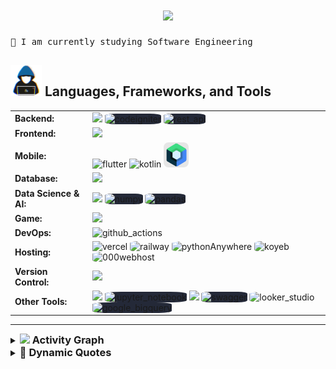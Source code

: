 <!-- Animated name -->
<h1 align="center">
  <a>
    <img src="https://readme-typing-svg.herokuapp.com?color=%2336BCF7&size=25&center=true&vCenter=true&width=750&height=75&lines=Hello+Fellow+<𝚌𝚘𝚍𝚎𝚛𝚜/>!+👋;I'm+Marwah;Computer+and+Informatics+Engineering+Student">
  </a>
</h1>

<!-- Written About Section stuff -->
<pre>🌱 I am currently studying Software Engineering</pre>

<!--  Languages, Frameworks, and Tools -->
## <picture><img src = "./assets/about_me.gif" width = 50px></picture> **Languages, Frameworks, and Tools**

<table>
    <!--  Backend -->
    <tr>
        <td style="font-weight: bold; padding-right: 10px; vertical-align: center; border: none;">Backend:</td>
        <td>
          <img height="40" src="https://skillicons.dev/icons?i=nodejs,express,python,php,laravel,net,django,flask,fastapi,cpp"/>
          <img width="40" src="https://cdn.iconscout.com/icon/free/png-512/free-codeigniter-4-1175201.png?f=webp&w=512" alt="codeigniter" title="codeigniter" style='background-color:#242938; border-radius: 20%;'/>
          <img width="40" src="https://user-images.githubusercontent.com/25181517/192107858-fe19f043-c502-4009-8c47-476fc89718ad.png" alt="rest_api" title="REST API" style='background-color:#242938; border-radius: 20%;' />
        </td>
    </tr>
    <!--  Frontend -->
    <tr>
        <td style="font-weight: bold; padding-right: 10px; vertical-align: center;">Frontend:</td>
        <td><img height="40" src="https://skillicons.dev/icons?i=react,bootstrap,html,css,js,jquery,tailwind"/></td>
    </tr>
    <!--  Mobile -->
    <tr>
        <td style="font-weight: bold; padding-right: 10px; vertical-align: center; border: none;">Mobile:</td>
        <td>
          <img height="40" src="https://skillicons.dev/icons?i=flutter" alt="flutter" title="flutter"/>
          <img height="40" src="https://skillicons.dev/icons?i=kotlin" alt="kotlin" title="Kotlin"/>
          <img height="40" src="https://raw.githubusercontent.com/github/explore/ae48d1ca3274c0c3a90f872e605eaef069a16771/topics/jetpack-compose/jetpack-compose.png" alt="jetpack_compose" title="Jetpack Compose" style="border-radius: 20%;"/>
        </td>
    </tr>
    <!--  Database -->
    <tr>
        <td style="font-weight: bold; padding-right: 10px; vertical-align: center; border: none;">Database:</td>
        <td>
          <img height="40" src="https://skillicons.dev/icons?i=mysql,postgresql,firebase,sqlite,sequelize"/>
        </td>
    </tr>
    <!--  Data Science & AI -->
    <tr>
        <td style="font-weight: bold; padding-right: 10px; vertical-align: center; border: none;">Data Science & AI:</td>
        <td>
          <img height="40" src="https://skillicons.dev/icons?i=tensorflow,anaconda,sklearn"/>
          <img width="40" src="https://cdn.jsdelivr.net/gh/devicons/devicon/icons/numpy/numpy-original.svg" alt="numpy" title="Numpy" style='background-color:#242938; border-radius: 20%;'/>
          <img width="40" src="https://cdn.jsdelivr.net/gh/devicons/devicon/icons/pandas/pandas-original.svg" alt="pandas" title="Pandas" style='background-color:#242938; border-radius: 20%;'/>
        </td>
    </tr>
    <!--  Game -->
    <tr>
        <td style="font-weight: bold; padding-right: 10px; vertical-align: center; border: none;">Game:</td>
        <td>
          <img height="40" src="https://skillicons.dev/icons?i=processing"/>
        </td>
    </tr>
    <!--  DevOps -->
    <tr>
        <td style="font-weight: bold; padding-right: 10px; vertical-align: center; border: none;">DevOps:</td>
        <td><img height="40" src="https://skillicons.dev/icons?i=githubactions" alt="github_actions" title="Github Actions"/></td>
    </tr>
    <!--  Hosting -->
    <tr>
        <td style="font-weight: bold; padding-right: 10px; vertical-align: center; border: none;">Hosting:</td>
        <td>
          <img height="40" src="https://skillicons.dev/icons?i=vercel" alt="vercel" title="Vercel"/>
          <img height="40" src="https://cdn-1.webcatalog.io/catalog/railway/railway-icon-filled-256.webp?v=1714775610392" alt="railway" title="Railway" style="border-radius: 20%;">
          <img height="40" src="https://img.stackshare.io/service/4940/logo300x300.png" alt="pythonAnywhere" title="pythonAnywhere" style="border-radius: 20%;">
          <img height="40" src="https://img.stackshare.io/stack/508688/default_c85654cdbd8aff0751f8628d64605faac44f586d.png" alt="koyeb" title="Koyeb" style="border-radius: 20%;">
          <img height="40" src="https://img.stackshare.io/service/5267/k1SrAvnA_400x400.jpg" alt="000webhost" title="000webhost" style="border-radius: 20%;">
        </td>
    </tr>
    <!--  Version Control -->
    <tr>
        <td style="font-weight: bold; padding-right: 10px; vertical-align: center; border: none;">Version Control:</td>
        <td><img height="40" src="https://skillicons.dev/icons?i=git,github,gitlab"/></td>
    </tr>
    <!--  Other Tool -->
    <tr>
        <td style="font-weight: bold; padding-right: 10px; vertical-align: center; border: none;">Other Tools:</td>
        <td>
          <img height="40" src="https://skillicons.dev/icons?i=vscode,visualstudio"/>
          <img width="40" src="https://cdn.jsdelivr.net/gh/devicons/devicon/icons/jupyter/jupyter-original.svg" alt="jupyter_notebook" title="Jupyter Notebook" style='background-color:#242938; border-radius: 20%;'/>
          <img height="40" src="https://skillicons.dev/icons?i=postman,figma,arduino"/>
          <img width="40" src="https://user-images.githubusercontent.com/25181517/186711335-a3729606-5a78-4496-9a36-06efcc74f800.png" alt="swagger" title="Swagger" style='background-color:#242938; border-radius: 20%;'/>
          <img width="40" src="https://img.stackshare.io/service/1881/default_1431993fb5378db3220eeba43566bb9f356418f7.png" alt="looker_studio" title="Looker Studio" style='border-radius: 20%;'/>
          <img width="40" src="https://img.stackshare.io/service/695/BigQuery.png" alt="google_bigquery" title="Google BigQuery" style='background-color:#242938; border-radius: 20%;'/>
        </td>
    </tr>
</table>

---

<!--  Activity Graph -->
<details>
<summary>
<h3 style='display: inline'> 
  <img src="https://media.giphy.com/media/iY8CRBdQXODJSCERIr/giphy.gif" width="35">
  <b> Activity Graph </b> 
</h3>
</summary>
<p align="center">
  <img src="./profile-3d-contrib/profile-night-view.svg" width="100%"/>
</p>

---

</details>

<!--  Dynamic Quotes -->
<details>
<summary>
<h3 style='display: inline'> 📜 Dynamic Quotes </h3>
</summary>
<p align='center'>
<img src="https://quotes-github-readme.vercel.app/api?type=horizontal&theme=dark">
</p>
